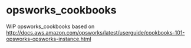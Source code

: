 # opsworks_cookbooks
WIP opsworks_cookbooks based on http://docs.aws.amazon.com/opsworks/latest/userguide/cookbooks-101-opsworks-opsworks-instance.html
